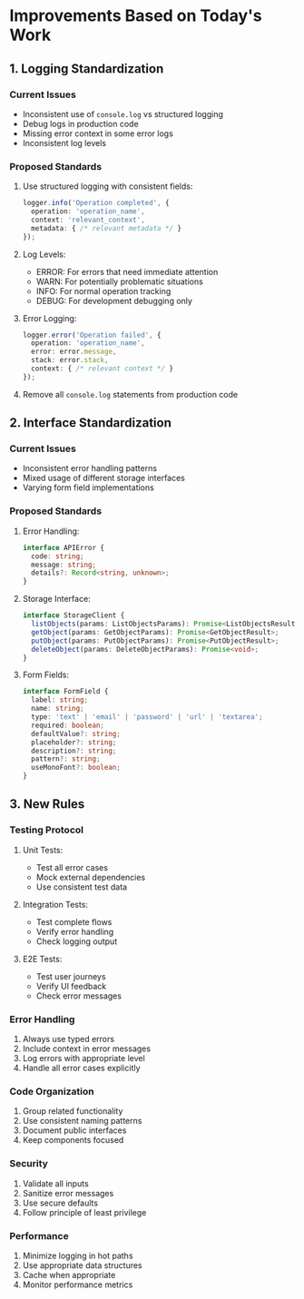 # Improvements Based on Today's Work

## 1. Logging Standardization

### Current Issues
- Inconsistent use of `console.log` vs structured logging
- Debug logs in production code
- Missing error context in some error logs
- Inconsistent log levels

### Proposed Standards
1. Use structured logging with consistent fields:
   ```typescript
   logger.info('Operation completed', {
     operation: 'operation_name',
     context: 'relevant_context',
     metadata: { /* relevant metadata */ }
   });
   ```

2. Log Levels:
   - ERROR: For errors that need immediate attention
   - WARN: For potentially problematic situations
   - INFO: For normal operation tracking
   - DEBUG: For development debugging only

3. Error Logging:
   ```typescript
   logger.error('Operation failed', {
     operation: 'operation_name',
     error: error.message,
     stack: error.stack,
     context: { /* relevant context */ }
   });
   ```

4. Remove all `console.log` statements from production code

## 2. Interface Standardization

### Current Issues
- Inconsistent error handling patterns
- Mixed usage of different storage interfaces
- Varying form field implementations

### Proposed Standards
1. Error Handling:
   ```typescript
   interface APIError {
     code: string;
     message: string;
     details?: Record<string, unknown>;
   }
   ```

2. Storage Interface:
   ```typescript
   interface StorageClient {
     listObjects(params: ListObjectsParams): Promise<ListObjectsResult>;
     getObject(params: GetObjectParams): Promise<GetObjectResult>;
     putObject(params: PutObjectParams): Promise<PutObjectResult>;
     deleteObject(params: DeleteObjectParams): Promise<void>;
   }
   ```

3. Form Fields:
   ```typescript
   interface FormField {
     label: string;
     name: string;
     type: 'text' | 'email' | 'password' | 'url' | 'textarea';
     required: boolean;
     defaultValue?: string;
     placeholder?: string;
     description?: string;
     pattern?: string;
     useMonoFont?: boolean;
   }
   ```

## 3. New Rules

### Testing Protocol
1. Unit Tests:
   - Test all error cases
   - Mock external dependencies
   - Use consistent test data

2. Integration Tests:
   - Test complete flows
   - Verify error handling
   - Check logging output

3. E2E Tests:
   - Test user journeys
   - Verify UI feedback
   - Check error messages

### Error Handling
1. Always use typed errors
2. Include context in error messages
3. Log errors with appropriate level
4. Handle all error cases explicitly

### Code Organization
1. Group related functionality
2. Use consistent naming patterns
3. Document public interfaces
4. Keep components focused

### Security
1. Validate all inputs
2. Sanitize error messages
3. Use secure defaults
4. Follow principle of least privilege

### Performance
1. Minimize logging in hot paths
2. Use appropriate data structures
3. Cache when appropriate
4. Monitor performance metrics 